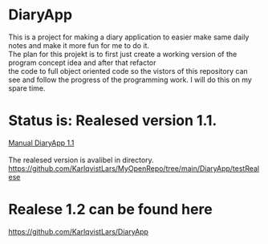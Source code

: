 # DiaryApp
This is a project for making a diary application to easier make same daily notes and make it more fun for me to do it.</br>
The plan for this projekt is to first just create a working version of the program concept idea and after that refactor </br>
the code to full object oriented code so the vistors of this repository can see and follow the progress of the programming work. 
I will do this on my spare time.</br>
# Status is: Realesed version 1.1.
[Manual DiaryApp 1.1](testRealese/ManualDiaryAppVersion1.1_20220529.pdf)<br/><br/>
The realesed version is avalibel in directory.<br/>
https://github.com/KarlqvistLars/MyOpenRepo/tree/main/DiaryApp/testRealese
# Realese 1.2 can be found here
https://github.com/KarlqvistLars/DiaryApp
